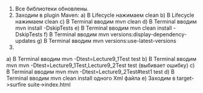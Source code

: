 1. Все библиотеки обновлены.
2. Заходим в plugin Maven:
a) В Lifecycle нажимаем clean
b) В Lifecycle нажимаем clean
c) В Terminal вводим mvn clean
d) В Terminal вводим mvn install -DskipTests
e) В Terminal вводим mvn clean install -DskipTests
f) В Terminal вводим mvn versions:display-dependency-updates
g) В Terminal вводим mvn versions:use-latest-versions
3. 
a) В Terminal вводим mvn -Dtest=Lecture9_1Test test
b) В Terminal вводим mvn  mvn -Dtest=Lecture9_1Test,Lecture9_2Test test (выбивает ошибку)
c) В Terminal вводим mvn  mvn -Dtest=Lecture9_2Test#test1 test
d) В Terminal вводим mvn clean install одного Xml файла
e) Заходим в target->surfire suite->index.html